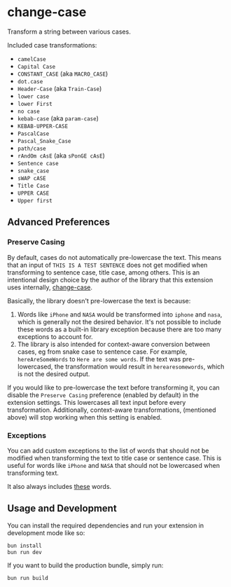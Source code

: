 # change-case

Transform a string between various cases.

Included case transformations:

- `camelCase`
- `Capital Case`
- `CONSTANT_CASE` (aka `MACRO_CASE`)
- `dot.case`
- `Header-Case` (aka `Train-Case`)
- `lower case`
- `lower First`
- `no case`
- `kebab-case` (aka `param-case`)
- `KEBAB-UPPER-CASE`
- `PascalCase`
- `Pascal_Snake_Case`
- `path/case`
- `rAndOm cAsE` (aka `sPonGE cAsE`)
- `Sentence case`
- `snake_case`
- `sWAP cASE`
- `Title Case`
- `UPPER CASE`
- `Upper first`

## Advanced Preferences

### Preserve Casing

By default, cases do not automatically pre-lowercase the text. This means that an input of `THIS IS A TEST SENTENCE` does not get modified when transforming to sentence case, title case, among others. This is an intentional design choice by the author of the library that this extension uses internally, [change-case](https://github.com/blakeembrey/change-case). 

Basically, the library doesn't pre-lowercase the text is because:
1. Words like `iPhone` and `NASA` would be transformed into `iphone` and `nasa`, which is generally not the desired behavior. It's not possible to include these words as a built-in library exception because there are too many exceptions to account for.
2. The library is also intended for context-aware conversion between cases, eg from snake case to sentence case. For example, `hereAreSomeWords` to `Here are some words`. If the text was pre-lowercased, the transformation would result in `herearesomewords`, which is not the desired output.


If you would like to pre-lowercase the text before transforming it, you can disable the `Preserve Casing` preference (enabled by default) in the extension settings. This lowercases all text input before every transformation. Additionally, context-aware transformations, (mentioned above) will stop working when this setting is enabled.


### Exceptions

You can add custom exceptions to the list of words that should not be modified when transforming the text to title case or sentence case. This is useful for words like `iPhone` and `NASA` that should not be lowercased when transforming text.

It also always includes [these](https://github.com/blakeembrey/change-case/blob/17a27ce064572920f11f44b3686a9f9cf422e9c7/packages/title-case/src/index.ts#L20-L57) words.

## Usage and Development

You can install the required dependencies and run your extension in development mode like so:

```bash
bun install
bun run dev
```
If you want to build the production bundle, simply run:

```bash
bun run build
```
